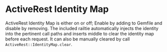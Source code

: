 # ActiveRest Identity Map

ActiveRest Identity Map is either on or off; Enable by adding to Gemfile and disable by removing.
The included railtie automatically injects the identity into the pertinent call paths
and inserts middle to clear the identity map before each request.  It can also be manually
cleared by call `ActiveRest::IdentityMap.clear`.
